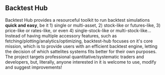 ## Backtest Hub
Backtest Hub provides a resourceful toolkit to run backtest simulations __quick and easy__, be it 1) single or multi-asset, 2) stock-like or futures-like, 3) price-like or rates-like, or even 4) single-stock-like or multi-stock-like... Instead of having multiple accessory features, such as fetching/plotting/analytics/optimizing, backtest-hub focuses on it's core mission, which is to provide users with an efficient backtest engine, letting the decision of which sattelites systems fits better for their own purposes. The project targets professional quantitative/systematic traders and developers, but, literally, anyone interested in it is welcome to use, modify and suggest improvements!
